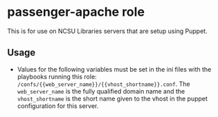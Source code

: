 # passenger-apache role

This is for use on NCSU Libraries servers that are setup using Puppet.

## Usage

 * Values for the following variables must be set in the ini files with the playbooks running this role: `/confs/{{web_server_name}}/{{vhost_shortname}}.conf`. The `web_server_name` is the fully qualified domain name and the `vhost_shortname` is the short name given to the vhost in the puppet configuration for this server.
